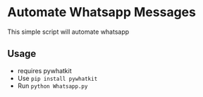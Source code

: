 # Automate Whatsapp Messages
This simple script will automate whatsapp 

## Usage

- requires pywhatkit
- Use `pip install pywhatkit`
- Run `python Whatsapp.py`

